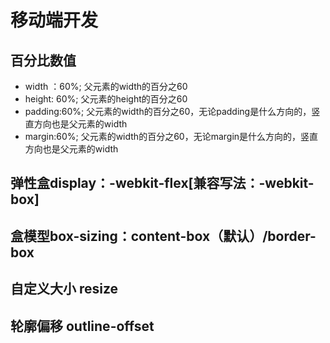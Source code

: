 # 移动端开发

## 百分比数值
- width ：60%;       父元素的width的百分之60
- height: 60%;       父元素的height的百分之60
- padding:60%;       父元素的width的百分之60，无论padding是什么方向的，竖直方向也是父元素的width
- margin:60%;        父元素的width的百分之60，无论margin是什么方向的，竖直方向也是父元素的width

## 弹性盒display：-webkit-flex[兼容写法：-webkit-box]

## 盒模型box-sizing：content-box（默认）/border-box

## 自定义大小 resize

## 轮廓偏移 outline-offset